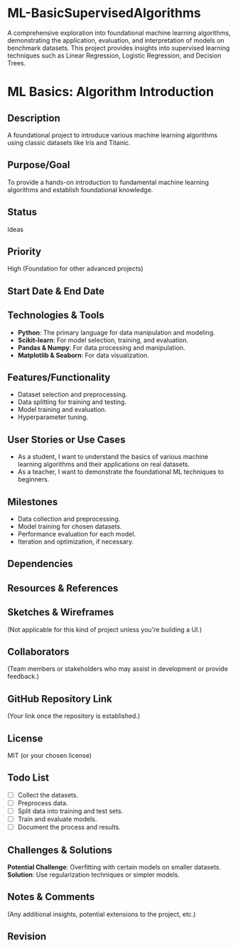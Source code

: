 # ML-BasicSupervisedAlgorithms
A comprehensive exploration into foundational machine learning algorithms, demonstrating the application, evaluation, and interpretation of models on benchmark datasets. This project provides insights into supervised learning techniques such as Linear Regression, Logistic Regression, and Decision Trees.

# ML Basics: Algorithm Introduction

## Description
A foundational project to introduce various machine learning algorithms using classic datasets like Iris and Titanic.

## Purpose/Goal
To provide a hands-on introduction to fundamental machine learning algorithms and establish foundational knowledge.

## Status
Ideas

## Priority
High (Foundation for other advanced projects)

## Start Date & End Date


## Technologies & Tools
- **Python**: The primary language for data manipulation and modeling.
- **Scikit-learn**: For model selection, training, and evaluation.
- **Pandas & Numpy**: For data processing and manipulation.
- **Matplotlib & Seaborn**: For data visualization.

## Features/Functionality
- Dataset selection and preprocessing.
- Data splitting for training and testing.
- Model training and evaluation.
- Hyperparameter tuning.

## User Stories or Use Cases
- As a student, I want to understand the basics of various machine learning algorithms and their applications on real datasets.
- As a teacher, I want to demonstrate the foundational ML techniques to beginners.

## Milestones
- Data collection and preprocessing.
- Model training for chosen datasets.
- Performance evaluation for each model.
- Iteration and optimization, if necessary.

## Dependencies


## Resources & References


## Sketches & Wireframes
(Not applicable for this kind of project unless you're building a UI.)

## Collaborators
(Team members or stakeholders who may assist in development or provide feedback.)

## GitHub Repository Link
(Your link once the repository is established.)

## License
MIT (or your chosen license)

## Todo List
- [ ] Collect the datasets.
- [ ] Preprocess data.
- [ ] Split data into training and test sets.
- [ ] Train and evaluate models.
- [ ] Document the process and results.

## Challenges & Solutions
**Potential Challenge**: Overfitting with certain models on smaller datasets.
**Solution**: Use regularization techniques or simpler models.

## Notes & Comments
(Any additional insights, potential extensions to the project, etc.)

## Revision
